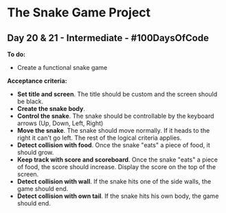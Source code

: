 # The Snake Game Project
## Day 20 & 21 - Intermediate - \#100DaysOfCode

**To do:**
* Create a functional snake game

**Acceptance criteria:**
* **Set title and screen**. The title should be custom and the screen should be black.
* **Create the snake body**.
* **Control the snake**. The snake should be controllable by the keyboard arrows (Up, Down, Left, Right)
* **Move the snake**. The snake should move normally. If it heads to the right it can't go left. The rest of the logical criteria applies.
* **Detect collision with food**. Once the snake "eats" a piece of food, it should grow.
* **Keep track with score and scoreboard**. Once the snake "eats" a piece of food, the score should increase. Display the score on the top of the screen.
* **Detect collision with wall**. If the snake hits one of the side walls, the game should end.
* **Detect collision with own tail**. If the snake hits his own body, the game should end.
